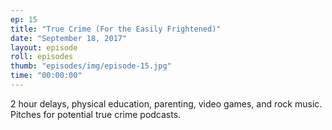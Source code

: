```yaml
---
ep: 15
title: "True Crime (For the Easily Frightened)"
date: "September 18, 2017"
layout: episode
roll: episodes
thumb: "episodes/img/episode-15.jpg"
time: "00:00:00"
---
```


2 hour delays, physical education, parenting, video games, and rock music. Pitches for potential true crime podcasts.
